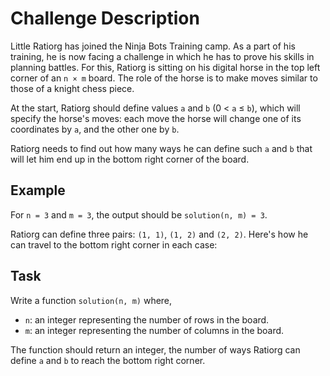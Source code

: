 # Challenge Description

Little Ratiorg has joined the Ninja Bots Training camp. As a part of his training, he is now facing a challenge in which he has to prove his skills in planning battles. For this, Ratiorg is sitting on his digital horse in the top left corner of an `n × m` board. The role of the horse is to make moves similar to those of a knight chess piece. 

At the start, Ratiorg should define values `a` and `b` (0 < `a` ≤ `b`), which will specify the horse's moves: each move the horse will change one of its coordinates by `a`, and the other one by `b`.

Ratiorg needs to find out how many ways he can define such `a` and `b` that will let him end up in the bottom right corner of the board.

## Example
For `n = 3` and `m = 3`, the output should be
`solution(n, m) = 3`.

Ratiorg can define three pairs: `(1, 1)`, `(1, 2)` and `(2, 2)`. Here's how he can travel to the bottom right corner in each case:

## Task
Write a function `solution(n, m)` where,
- `n`: an integer representing the number of rows in the board.
- `m`: an integer representing the number of columns in the board.

The function should return an integer, the number of ways Ratiorg can define `a` and `b` to reach the bottom right corner.